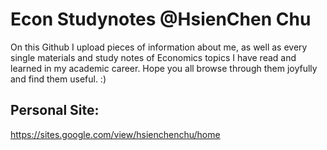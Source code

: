 # Econ Studynotes @HsienChen Chu

On this Github I upload pieces of information about me, as well as every single materials and study notes of Economics topics I have read and learned in my academic career. Hope you all browse through them joyfully and find them useful. :)

## Personal Site:
https://sites.google.com/view/hsienchenchu/home
